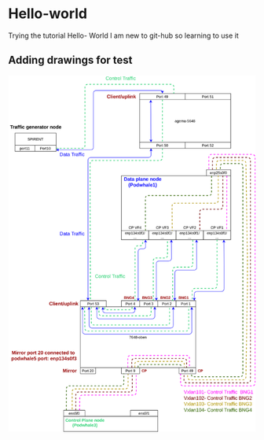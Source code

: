 # Hello-world
Trying the tutorial Hello- World
I am new to git-hub so learning to use it

## Adding drawings for test

![Some_image](https://github.com/MD1614-TUD/Hello-world/blob/test_branch/test_drawings/Podwhale_setup_spirent.png?raw=false)

